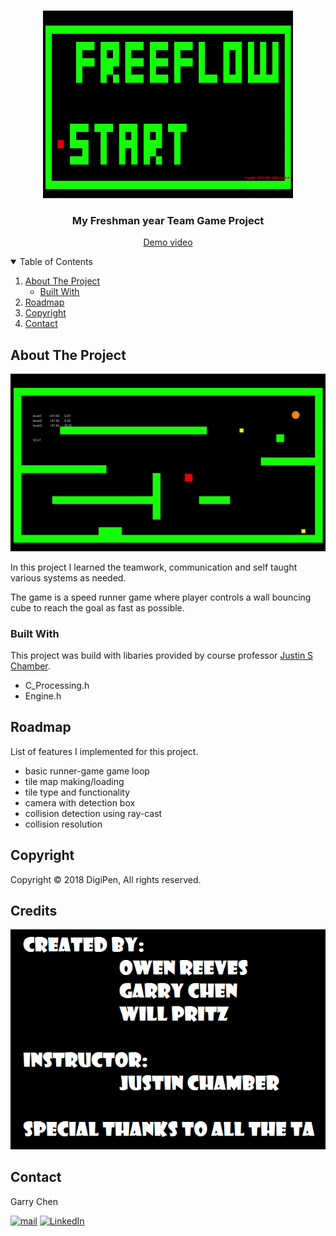 <!-- PROJECT LOGO -->
<br />
<p align="center">
    <img src="pic/vlcsnap-2021-05-28-16h41m41s002.png" alt="Logo" width="400" height="300">
  </a>

  <h3 align="center">My Freshman year Team Game Project</h3>

  <p align="center">
    <a href="https://youtu.be/tOwg3v_gdlI">Demo video</a>
  </p>
</p>


<!-- TABLE OF CONTENTS -->
<details open="open">
  <summary>Table of Contents</summary>
  <ol>
    <li>
      <a href="#about-the-project">About The Project</a>
      <ul>
        <li><a href="#built-with">Built With</a></li>
      </ul>
    </li>
    <li>
      <a href="#roadmap">Roadmap</a>
    </li>
    <li><a href="#copyright">Copyright</a></li>
    <li><a href="#contact">Contact</a></li>
  </ol>
</details>



<!-- ABOUT THE PROJECT -->
## About The Project

![Product Name Screen Shot][product-screenshot]

In this project I learned the teamwork, communication and self taught various systems as needed. 

The game is a speed runner game where player controls a wall bouncing cube to reach the goal as fast as possible.

### Built With

This project was build with libaries provided by course professor [Justin S Chamber](https://www.linkedin.com/in/justinschambers/).
* C_Processing.h
* Engine.h

<!-- ROADMAP -->
## Roadmap

List of features I implemented for this project.

* basic runner-game game loop 
* tile map making/loading
* tile type and functionality
* camera with detection box
* collision detection using ray-cast
* collision resolution

<!-- copyright -->
## Copyright

Copyright © 2018 DigiPen, All rights reserved.

<!-- CREDITS -->
## Credits

![Credits Screen Shot](pic/credits.png)


<!-- CONTACT -->
## Contact

Garry Chen

<p><a href="mailto:chen.garry81611@gmail.com" target="_blank"><img alt="mail" src="https://img.shields.io/badge/chen.garry81611-EA4335.svg?&style=flat&logo=gmail&logoColor=white" /></a> <a href="www.linkedin.com/in/
garry-chen-235738202" target="_blank"><img alt="LinkedIn" src="https://img.shields.io/badge/garrychen-%230077B5.svg?&style=flat&logo=linkedin&logoColor=white" /></a>
</p>

<!-- MARKDOWN LINKS & IMAGES -->
<!-- https://www.markdownguide.org/basic-syntax/#reference-style-links -->
[linkedin-url]: https://linkedin.com/in/othneildrew
[product-screenshot]: pic/vlcsnap-2021-05-28-16h41m59s845.png

